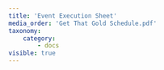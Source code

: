 ```yaml
---
title: 'Event Execution Sheet'
media_order: 'Get That Gold Schedule.pdf'
taxonomy:
    category:
        - docs
visible: true
---
```



